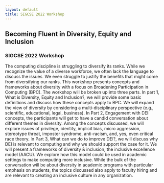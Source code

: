 ```yaml
---
layout: default
title: SIGCSE 2022 Workshop
---
```


## Becoming Fluent in Diversity, Equity and Inclusion
### SIGCSE 2022 Workshop


The computing discipline is struggling to diversify its ranks. While we recognize the value of a diverse workforce, we often lack the language to discuss the issues. We even struggle to justify the benefits that might come from diversifying our ranks. This workshop presents concepts and frameworks about diversity with a focus on Broadening Participation in Computing (BPC). The workshop will be broken up into three parts. In part 1, What is Diversity, Equity and Inclusion?, we will provide some basic definitions and discuss how these concepts apply to BPC. We will expand the view of diversity by considering a multi-disciplinary perspective (e.g., scientific, educational, legal, business). In Part 2, Engagement with DEI concepts, the participants will get to have a candid conversation about different themes in diversity. Among the concepts discussed, we will explore issues of privilege, identity, implicit bias, micro aggression, stereotype threat, imposter syndrome, anti-racism, and, yes, even critical race theory. In Part 3, What can we do to improve DEI?, we will discuss why DEI is relevant to computing and why we should support the case for it. We will present a frameworks of diversity \& inclusion, the inclusive excellence model (AACU). We explore how this model could be used in academic settings to make computing more inclusive.  While the bulk of the conversation will be about diversity in academic programs with particular emphasis on students, the topics discussed also apply to faculty hiring and are relevant to creating an inclusive culture in any organization.

<!-- ###    Outline
1. What is Diversity? (30 minutes)
	* A quick introduction and broad definition of diversity.
	* Quick ice breaker to get all to be comfortable with each other
	* Discussion of the evidence in support of diversity from several disciplinary backgrounds: educational, legal, and business.
	* BPC Resources

2. Engagement with diversity concepts (1 hour 15 minutes, 15 minute break midway)
	* Privilege - What does it mean?
	* Implicit Bias/Associations - Definitions and examples from Project Implicit 
		<https://implicit.harvard.edu/implicit/>
	* Micro aggressions - discuss examples from <http://microaggressions.com/>
	* Identity - examples of issues in identity
	* Diversity Wheel - activities and discussion

3. What can we do to improve diversity? (30 minutes)
	* Why does it matter in computing (brief discussion)?
	* Broadening Participation in Computing Is Easier Than You Think 
		<https://cacm.acm.org/blogs/blog-cacm/233339-broadening-participation-in-computing-is-easier-than-you-think>
	* Two frameworks for diversity (inclusive excellence & cultural wealth)
		* Recruitment, retention, and inclusion in our computing programs
 -->